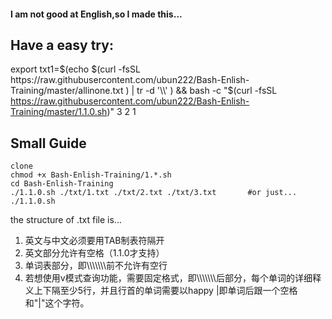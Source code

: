 #### I am not good at English,so I made this...


## Have a easy try:
export txt1=$(echo $(curl -fsSL https://raw.githubusercontent.com/ubun222/Bash-Enlish-Training/master/allinone.txt ) | tr -d '\\' ) && bash -c "$(curl -fsSL https://raw.githubusercontent.com/ubun222/Bash-Enlish-Training/master/1.1.0.sh)"  3 2 1

## Small Guide
```
clone
chmod +x Bash-Enlish-Training/1.*.sh
cd Bash-Enlish-Training
./1.1.0.sh ./txt/1.txt ./txt/2.txt ./txt/3.txt       #or just...
./1.1.0.sh
```
the structure of .txt file is...
1. 英文与中文必须要用TAB制表符隔开
2. 英文部分允许有空格（1.1.0才支持）
3. 单词表部分，即\\\\\\\\\\\\\\前不允许有空行
4. 若想使用v模式查询功能，需要固定格式，即\\\\\\\\\\\\\\后部分，每个单词的详细释义上下隔至少5行，并且行首的单词需要以happy |即单词后跟一个空格和"|"这个字符。







